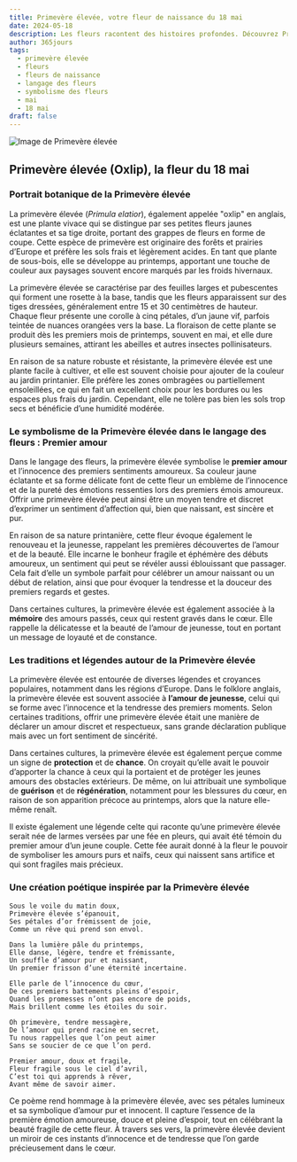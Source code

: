 ```yaml
---
title: Primevère élevée, votre fleur de naissance du 18 mai
date: 2024-05-18
description: Les fleurs racontent des histoires profondes. Découvrez Primevère élevée, votre fleur de naissance du 18 mai, ses symboles et récits fascinants. Plongez dans sa signification et son langage unique dans l'art floral.
author: 365jours
tags:
  - primevère élevée
  - fleurs
  - fleurs de naissance
  - langage des fleurs
  - symbolisme des fleurs
  - mai
  - 18 mai
draft: false
---
```



![Image de Primevère élevée](https://cdn.pixabay.com/photo/2021/05/13/11/57/oxslip-6250682_1280.jpg#center)


## Primevère élevée (Oxlip), la fleur du 18 mai

### Portrait botanique de la Primevère élevée

La primevère élevée (_Primula elatior_), également appelée "oxlip" en anglais, est une plante vivace qui se distingue par ses petites fleurs jaunes éclatantes et sa tige droite, portant des grappes de fleurs en forme de coupe. Cette espèce de primevère est originaire des forêts et prairies d’Europe et préfère les sols frais et légèrement acides. En tant que plante de sous-bois, elle se développe au printemps, apportant une touche de couleur aux paysages souvent encore marqués par les froids hivernaux.

La primevère élevée se caractérise par des feuilles larges et pubescentes qui forment une rosette à la base, tandis que les fleurs apparaissent sur des tiges dressées, généralement entre 15 et 30 centimètres de hauteur. Chaque fleur présente une corolle à cinq pétales, d’un jaune vif, parfois teintée de nuances orangées vers la base. La floraison de cette plante se produit dès les premiers mois de printemps, souvent en mai, et elle dure plusieurs semaines, attirant les abeilles et autres insectes pollinisateurs.

En raison de sa nature robuste et résistante, la primevère élevée est une plante facile à cultiver, et elle est souvent choisie pour ajouter de la couleur au jardin printanier. Elle préfère les zones ombragées ou partiellement ensoleillées, ce qui en fait un excellent choix pour les bordures ou les espaces plus frais du jardin. Cependant, elle ne tolère pas bien les sols trop secs et bénéficie d’une humidité modérée.

### Le symbolisme de la Primevère élevée dans le langage des fleurs : Premier amour

Dans le langage des fleurs, la primevère élevée symbolise le **premier amour** et l’innocence des premiers sentiments amoureux. Sa couleur jaune éclatante et sa forme délicate font de cette fleur un emblème de l’innocence et de la pureté des émotions ressenties lors des premiers émois amoureux. Offrir une primevère élevée peut ainsi être un moyen tendre et discret d’exprimer un sentiment d’affection qui, bien que naissant, est sincère et pur.

En raison de sa nature printanière, cette fleur évoque également le renouveau et la jeunesse, rappelant les premières découvertes de l’amour et de la beauté. Elle incarne le bonheur fragile et éphémère des débuts amoureux, un sentiment qui peut se révéler aussi éblouissant que passager. Cela fait d’elle un symbole parfait pour célébrer un amour naissant ou un début de relation, ainsi que pour évoquer la tendresse et la douceur des premiers regards et gestes.

Dans certaines cultures, la primevère élevée est également associée à la **mémoire** des amours passés, ceux qui restent gravés dans le cœur. Elle rappelle la délicatesse et la beauté de l’amour de jeunesse, tout en portant un message de loyauté et de constance.

### Les traditions et légendes autour de la Primevère élevée

La primevère élevée est entourée de diverses légendes et croyances populaires, notamment dans les régions d’Europe. Dans le folklore anglais, la primevère élevée est souvent associée à **l’amour de jeunesse**, celui qui se forme avec l’innocence et la tendresse des premiers moments. Selon certaines traditions, offrir une primevère élevée était une manière de déclarer un amour discret et respectueux, sans grande déclaration publique mais avec un fort sentiment de sincérité.

Dans certaines cultures, la primevère élevée est également perçue comme un signe de **protection** et de **chance**. On croyait qu’elle avait le pouvoir d’apporter la chance à ceux qui la portaient et de protéger les jeunes amours des obstacles extérieurs. De même, on lui attribuait une symbolique de **guérison** et de **régénération**, notamment pour les blessures du cœur, en raison de son apparition précoce au printemps, alors que la nature elle-même renaît.

Il existe également une légende celte qui raconte qu’une primevère élevée serait née de larmes versées par une fée en pleurs, qui avait été témoin du premier amour d’un jeune couple. Cette fée aurait donné à la fleur le pouvoir de symboliser les amours purs et naïfs, ceux qui naissent sans artifice et qui sont fragiles mais précieux.

### Une création poétique inspirée par la Primevère élevée

```
Sous le voile du matin doux,
Primevère élevée s’épanouit,
Ses pétales d’or frémissent de joie,
Comme un rêve qui prend son envol.

Dans la lumière pâle du printemps,
Elle danse, légère, tendre et frémissante,
Un souffle d’amour pur et naissant,
Un premier frisson d’une éternité incertaine.

Elle parle de l’innocence du cœur,
De ces premiers battements pleins d’espoir,
Quand les promesses n’ont pas encore de poids,
Mais brillent comme les étoiles du soir.

Oh primevère, tendre messagère,
De l’amour qui prend racine en secret,
Tu nous rappelles que l’on peut aimer
Sans se soucier de ce que l’on perd.

Premier amour, doux et fragile,
Fleur fragile sous le ciel d’avril,
C’est toi qui apprends à rêver,
Avant même de savoir aimer.
```

Ce poème rend hommage à la primevère élevée, avec ses pétales lumineux et sa symbolique d’amour pur et innocent. Il capture l’essence de la première émotion amoureuse, douce et pleine d’espoir, tout en célébrant la beauté fragile de cette fleur. À travers ses vers, la primevère élevée devient un miroir de ces instants d’innocence et de tendresse que l’on garde précieusement dans le cœur.
